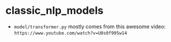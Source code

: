 # classic_nlp_models

- `model/transformer.py` mostly comes from this awesome video: `https://www.youtube.com/watch?v=U0s0f995w14`
